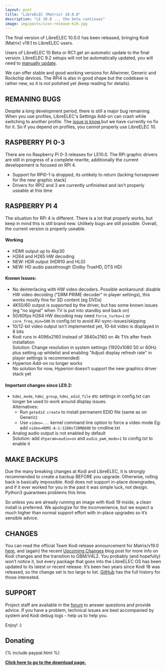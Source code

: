```yaml
---
layout: post
title: "LibreELEC (Matrix) 10.0.0"
description: "LE 10.0 ... the beta continues"
image: img/posts/icon-release-k19.jpg
---
```


The final version of LibreELEC 10.0.0 has been released, bringing Kodi (Matrix) v19.1 to LibreELEC users.
  
Users of LibreELEC 10 Beta or RC1 get an automatic update to the final version. LibreELEC 9.2 setups will not be automatically updated, you will need to [manually update](https://wiki.libreelec.tv/support/update).

We can offer stable and good working versions for Allwinner, Generic and Rockchip devices. The RPi4 is also in good shape but the codebase is rather new, so it is not polished yet (keep reading for details).

## REMANING BUGS

Despite a long development period, there is still a major bug remaining. When you use profiles, LibreELEC's Settings Add-on can crash while switching to another profile.
The [issue is know](https://github.com/LibreELEC/LibreELEC.tv/issues/5303),but we have currently no fix for it. So if you depend on profiles, you cannot properly use LibreELEC 10.

## RASPBERRY PI 0-3

There are no Raspberry Pi 0-3 releases for LE10.0. The RPi graphic drivers are still in progress of a complete rewrite, additionally the current developement is focused on RPi 4.
- Support for RPi0-1 is dropped, its unlikely to return (lacking horsepower for the new graphic stack)
- Drivers for RPi2 and 3 are currently unfinished and isn’t properly useable at this time

## RASPBERRY PI 4

The situation for RPi 4 is different. There is a lot that properly works, but keep in mind this is still brand new. Unlikely bugs are still possible. 
Overall, the current version is properly useable.

#### Working
- HDMI output up to 4kp30
- H264 and H265 HW decoding
- NEW: HDR output (HDR10 and HLG)
- NEW: HD audio passthrough (Dolby TrueHD, DTS HD)

#### Known Issues:
- No deinterlacing with HW video decoders.
  Possible workaround: disable HW video decoding ("DRM PRIME decoder" in player settings), this works mostly fine for SD content (eg DVDs)
- 4K50/60 output is supported by the driver, but has some known issues (eg "no signal" when TV is put into standby and back on)
- 50/60fps H264 HW decoding may need `force_turbo=1` or `core_freq_min=500` in config.txt to avoid AV-sync-issues/skipping
- 10/12-bit video output isn’t implemented yet, 10-bit video is displayed in 8 bits
- Kodi runs in 4096x2160 instead of 3840x2160 on 4k TVs after fresh installation  
  Solution: Change resolution in system settings (1920x1080 50 or 60Hz plus setting up whitelist and enabling "Adjust display refresh rate" in player settings is recommended)
- Hyperion Add-on no longer works  
  No solution for now, Hyperion doesn’t support the new graphics driver stack yet

#### Important changes since LE9.2:
- `hdmi_mode`, `hdmi_group`, `hdmi_edid_file` etc settings in config.txt can longer be used to work around display issues.  
  Alternatives:
  - Run `getedid create` to install permanent EDID file (same as on Generic)
  - Use `video=...` kernel command line option to force a video mode
    Eg: add `video=HDMI-A-1:1280x720M@60D` to cmdline.txt
- Analog audio output is not enabled by default  
  Solution: add `dtparam=audio=on` and `audio_pwm_mode=1` to config.txt to enable it

## MAKE BACKUPS

Due the many breaking changes at Kodi and LibreELEC, it is strongly recommended to create a backup BEFORE you upgrade. Otherwise, rolling back is basically impossible. Kodi does not support in-place downgrades, and if it ever worked for you in the past it was simple luck, not design. Python3 guarantees problems this time.

So unless you are already running an image with Kodi 19 inside, a clean install is preferred. We apologize for the inconvenience, but we expect a much higher than normal support effort with in-place upgrades so it’s sensible advice.

## CHANGES

You can read the official Team Kodi release announcement for Matrix/v19.0 [here](https://kodi.tv/article/kodi-190-matrix-release), and (again) the recent [Upcoming Changes](https://libreelec.tv/2021/02/upcoming-changes/) blog post for more info on Kodi changes and the transition to GBM/V4L2. You probably (and hopefully) won’t notice it, but every package that goes into the LibreELEC OS has been updated to its latest or recent release. It’s been two years since Kodi 18 was released, so the change set is too large to list. [GitHub](https://github.com/LibreELEC/LibreELEC.tv/compare/libreelec-9.2...libreelec-10.0) has the full history for those interested.

## SUPPORT

Project staff are available in the [forum](https://forum.libreelec.tv) to answer questions and provide advice. If you have a problem, technical issues are best accompanied by system and Kodi debug logs - help us to help you.

Enjoy! :)

## Donating

{% include paypal.html %}


[**Click here to go to the download page.**](https://libreelec.tv/downloads/)